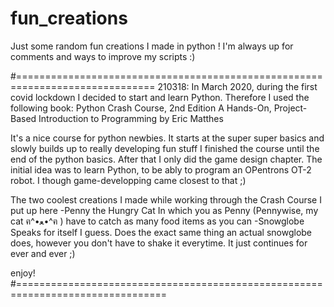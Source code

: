 # fun_creations
Just some random fun creations I made in python
! I'm always up for comments and ways to improve my scripts :) 

#==============================================================================
210318:
In March 2020, during the first covid lockdown I decided to start and learn Python.
Therefore I used the following book:
Python Crash Course, 2nd Edition
A Hands-On, Project-Based Introduction to Programming
by Eric Matthes

It's a nice course for python newbies. It starts at the super super basics and slowly builds up to really developing fun stuff
I finished the course until the end of the python basics. After that I only did the game design chapter.
The initial idea was to learn Python, to be ably to program an OPentrons OT-2 robot. I though game-developping came closest to that ;)

The two coolest creations I made while working through the Crash Course I put up here
-Penny the Hungry Cat 
In which you as Penny (Pennywise, my cat ฅ^•ﻌ•^ฅ ) have to catch as many food items as you can
-Snowglobe
Speaks for itself I guess. Does the exact same thing an actual snowglobe does, however you don't have to shake it everytime. 
It just continues for ever and ever ;)

enjoy!
#================================================================================
